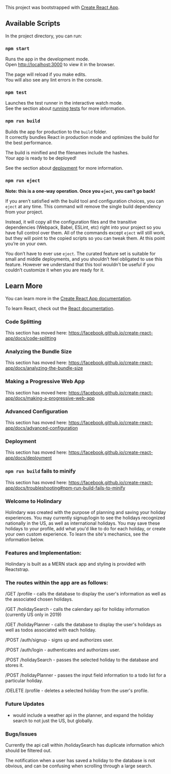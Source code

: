 This project was bootstrapped with [Create React App](https://github.com/facebook/create-react-app).

## Available Scripts

In the project directory, you can run:

### `npm start`

Runs the app in the development mode.<br>
Open [http://localhost:3000](http://localhost:3000) to view it in the browser.

The page will reload if you make edits.<br>
You will also see any lint errors in the console.

### `npm test`

Launches the test runner in the interactive watch mode.<br>
See the section about [running tests](https://facebook.github.io/create-react-app/docs/running-tests) for more information.

### `npm run build`

Builds the app for production to the `build` folder.<br>
It correctly bundles React in production mode and optimizes the build for the best performance.

The build is minified and the filenames include the hashes.<br>
Your app is ready to be deployed!

See the section about [deployment](https://facebook.github.io/create-react-app/docs/deployment) for more information.

### `npm run eject`

**Note: this is a one-way operation. Once you `eject`, you can’t go back!**

If you aren’t satisfied with the build tool and configuration choices, you can `eject` at any time. This command will remove the single build dependency from your project.

Instead, it will copy all the configuration files and the transitive dependencies (Webpack, Babel, ESLint, etc) right into your project so you have full control over them. All of the commands except `eject` will still work, but they will point to the copied scripts so you can tweak them. At this point you’re on your own.

You don’t have to ever use `eject`. The curated feature set is suitable for small and middle deployments, and you shouldn’t feel obligated to use this feature. However we understand that this tool wouldn’t be useful if you couldn’t customize it when you are ready for it.

## Learn More

You can learn more in the [Create React App documentation](https://facebook.github.io/create-react-app/docs/getting-started).

To learn React, check out the [React documentation](https://reactjs.org/).

### Code Splitting

This section has moved here: https://facebook.github.io/create-react-app/docs/code-splitting

### Analyzing the Bundle Size

This section has moved here: https://facebook.github.io/create-react-app/docs/analyzing-the-bundle-size

### Making a Progressive Web App

This section has moved here: https://facebook.github.io/create-react-app/docs/making-a-progressive-web-app

### Advanced Configuration

This section has moved here: https://facebook.github.io/create-react-app/docs/advanced-configuration

### Deployment

This section has moved here: https://facebook.github.io/create-react-app/docs/deployment

### `npm run build` fails to minify

This section has moved here: https://facebook.github.io/create-react-app/docs/troubleshooting#npm-run-build-fails-to-minify


### Welcome to Holindary 

Holindary was created with the purpose of planning and saving your holiday experiences. You may currently signup/login to see the holidays recognized nationally in the US, as well as international holidays. You may save these holidays to your profile, add what you'd like to do for each holiday, or create your own custom experience. To learn the site's mechanics, see the information below. 


### Features and Implementation: 

Holindary is built as a MERN stack app and styling is provided with Reactstrap. 

### The routes within the app are as follows: 

/GET /profile - calls the database to display the user's information as well as the associated chosen holidays. 

/GET /holidaySearch - calls the calendary api for holiday information (currently US only in 2019)

/GET /holidayPlanner - calls the database to display the user's holidays as well as todos associated with each holiday.

/POST /auth/signup - signs up and authorizes user. 

/POST /auth/login - authenticates and authorizes user. 

/POST /holidaySearch - passes the selected holiday to the database and stores it. 

/POST /holidayPlanner - passes the input field information to a todo list for a particular holiday. 

/DELETE /profile - deletes a selected holiday from the user's profile. 


### Future Updates

- would include a weather api in the planner, and expand the holiday search to not just the US, but globally. 


### Bugs/issues

Currently the api call within /holidaySearch has duplicate information which should be filtered out. 

The notification when a user has saved a holiday to the database is not obvious, and can be confusing when scrolling through a large search. 

